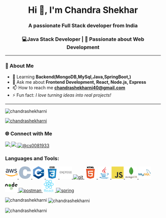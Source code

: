 <h1 align="center">Hi 👋, I'm Chandra Shekhar</h1>
<h3 align="center">A passionate Full Stack developer from India</h3>
<h3 align="center">💻Java Stack Developer | 🚀 Passionate about Web Development</h3>

---

### 🌟 About Me
- 🌱 Learning **Backend(MongoDB,MySql,Java,SpringBoot,)**  
- 💬 Ask me about **Frontend Development, React, Node.js, Express**  
- 📫 How to reach me **chandrashekharni40@gmail.com** 
- ⚡ Fun fact: *I love turning ideas into real projects!*  

---

<p align="left"> <img src="https://komarev.com/ghpvc/?username=chandrashekharni&label=Profile%20views&color=0e75b6&style=flat" alt="chandrashekharni" /> </p>

<p align="left"> <a href="https://github.com/ryo-ma/github-profile-trophy"><img src="https://github-profile-trophy.vercel.app/?username=chandrashekharni" alt="chandrashekharni" /></a> </p>


### 🌐 Connect with Me
<p align="left">
  <a href="www.linkedin.com/in/
chandrashekhar22
" target="blank">
    <img src="https://img.shields.io/badge/LinkedIn-blue?logo=linkedin&logoColor=white" />
  </a>
  <a href="cs0081933@gmail.com">
    <img src="https://img.shields.io/badge/Email-red?logo=gmail&logoColor=white" />
  </a>
<a href="https://www.hackerrank.com/profile/cs0081933" target="blank"><img align="center" src="https://raw.githubusercontent.com/rahuldkjain/github-profile-readme-generator/master/src/images/icons/Social/hackerrank.svg" alt="@cs0081933" height="30" width="40" /></a>
</p>

<h3 align="left">Languages and Tools:</h3>
<p align="left"> <a href="https://aws.amazon.com" target="_blank" rel="noreferrer"> <img src="https://raw.githubusercontent.com/devicons/devicon/master/icons/amazonwebservices/amazonwebservices-original-wordmark.svg" alt="aws" width="40" height="40"/> </a> <a href="https://www.cprogramming.com/" target="_blank" rel="noreferrer"> <img src="https://raw.githubusercontent.com/devicons/devicon/master/icons/c/c-original.svg" alt="c" width="40" height="40"/> </a> <a href="https://www.w3schools.com/cpp/" target="_blank" rel="noreferrer"> <img src="https://raw.githubusercontent.com/devicons/devicon/master/icons/cplusplus/cplusplus-original.svg" alt="cplusplus" width="40" height="40"/> </a> <a href="https://www.w3schools.com/css/" target="_blank" rel="noreferrer"> <img src="https://raw.githubusercontent.com/devicons/devicon/master/icons/css3/css3-original-wordmark.svg" alt="css3" width="40" height="40"/> </a> <a href="https://expressjs.com" target="_blank" rel="noreferrer"> <img src="https://raw.githubusercontent.com/devicons/devicon/master/icons/express/express-original-wordmark.svg" alt="express" width="40" height="40"/> </a> <a href="https://git-scm.com/" target="_blank" rel="noreferrer"> <img src="https://www.vectorlogo.zone/logos/git-scm/git-scm-icon.svg" alt="git" width="40" height="40"/> </a> <a href="https://www.w3.org/html/" target="_blank" rel="noreferrer"> <img src="https://raw.githubusercontent.com/devicons/devicon/master/icons/html5/html5-original-wordmark.svg" alt="html5" width="40" height="40"/> </a> <a href="https://www.java.com" target="_blank" rel="noreferrer"> <img src="https://raw.githubusercontent.com/devicons/devicon/master/icons/java/java-original.svg" alt="java" width="40" height="40"/> </a> <a href="https://developer.mozilla.org/en-US/docs/Web/JavaScript" target="_blank" rel="noreferrer"> <img src="https://raw.githubusercontent.com/devicons/devicon/master/icons/javascript/javascript-original.svg" alt="javascript" width="40" height="40"/> </a> <a href="https://www.mongodb.com/" target="_blank" rel="noreferrer"> <img src="https://raw.githubusercontent.com/devicons/devicon/master/icons/mongodb/mongodb-original-wordmark.svg" alt="mongodb" width="40" height="40"/> </a> <a href="https://www.mysql.com/" target="_blank" rel="noreferrer"> <img src="https://raw.githubusercontent.com/devicons/devicon/master/icons/mysql/mysql-original-wordmark.svg" alt="mysql" width="40" height="40"/> </a> <a href="https://nodejs.org" target="_blank" rel="noreferrer"> <img src="https://raw.githubusercontent.com/devicons/devicon/master/icons/nodejs/nodejs-original-wordmark.svg" alt="nodejs" width="40" height="40"/> </a> <a href="https://postman.com" target="_blank" rel="noreferrer"> <img src="https://www.vectorlogo.zone/logos/getpostman/getpostman-icon.svg" alt="postman" width="40" height="40"/> </a> <a href="https://reactjs.org/" target="_blank" rel="noreferrer"> <img src="https://raw.githubusercontent.com/devicons/devicon/master/icons/react/react-original-wordmark.svg" alt="react" width="40" height="40"/> </a> <a href="https://spring.io/" target="_blank" rel="noreferrer"> <img src="https://www.vectorlogo.zone/logos/springio/springio-icon.svg" alt="spring" width="40" height="40"/> </a> </p>

<p><img align="left" src="https://github-readme-stats.vercel.app/api/top-langs?username=chandrashekharni&show_icons=true&locale=en&layout=compact" alt="chandrashekharni" /></p>

<p>&nbsp;<img align="center" src="https://github-readme-stats.vercel.app/api?username=chandrashekharni&show_icons=true&locale=en" alt="chandrashekharni" /></p>

<p><img align="center" src="https://github-readme-streak-stats.herokuapp.com/?user=chandrashekharni&" alt="chandrashekharni" /></p>
